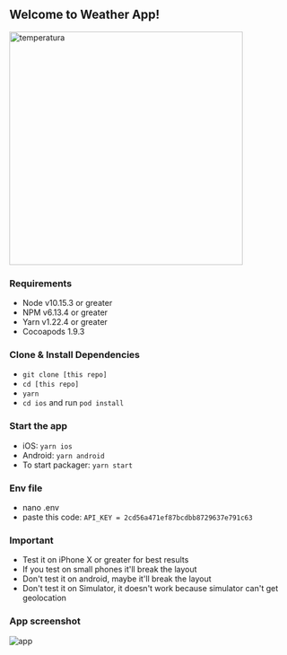 ## Welcome to Weather App!
<img width="416" alt="temperatura" src="https://user-images.githubusercontent.com/19293727/86984455-0a7c5700-c165-11ea-832d-aea63c764b7d.png">

### Requirements

- Node v10.15.3 or greater
- NPM v6.13.4 or greater
- Yarn v1.22.4 or greater
- Cocoapods 1.9.3

### Clone & Install Dependencies

- `git clone [this repo]`
- `cd [this repo]`
- `yarn`
- `cd ios` and run `pod install`

### Start the app

- iOS: `yarn ios`
- Android: `yarn android`
- To start packager: `yarn start`

### Env file

- nano .env
- paste this code: `API_KEY = 2cd56a471ef87bcdbb8729637e791c63`

### Important

- Test it on iPhone X or greater for best results
- If you test on small phones it'll break the layout
- Don't test it on android, maybe it'll break the layout
- Don't test it on Simulator, it doesn't work because simulator can't get geolocation

### App screenshot
![app](https://user-images.githubusercontent.com/19293727/86982851-9f308600-c160-11ea-99f0-243f3b4f28d4.jpeg)
